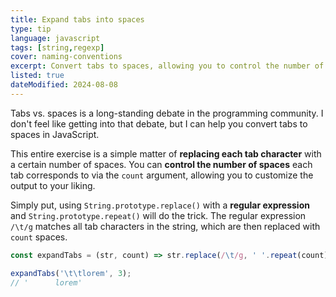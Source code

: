 ```yaml
---
title: Expand tabs into spaces
type: tip
language: javascript
tags: [string,regexp]
cover: naming-conventions
excerpt: Convert tabs to spaces, allowing you to control the number of spaces each tab corresponds to.
listed: true
dateModified: 2024-08-08
---
```


Tabs vs. spaces is a long-standing debate in the programming community. I don't feel like getting into that debate, but I can help you convert tabs to spaces in JavaScript.

This entire exercise is a simple matter of **replacing each tab character** with a certain number of spaces. You can **control the number of spaces** each tab corresponds to via the `count` argument, allowing you to customize the output to your liking.

Simply put, using `String.prototype.replace()` with a **regular expression** and `String.prototype.repeat()` will do the trick. The regular expression `/\t/g` matches all tab characters in the string, which are then replaced with `count` spaces.

```js
const expandTabs = (str, count) => str.replace(/\t/g, ' '.repeat(count));

expandTabs('\t\tlorem', 3);
// '      lorem'
```
